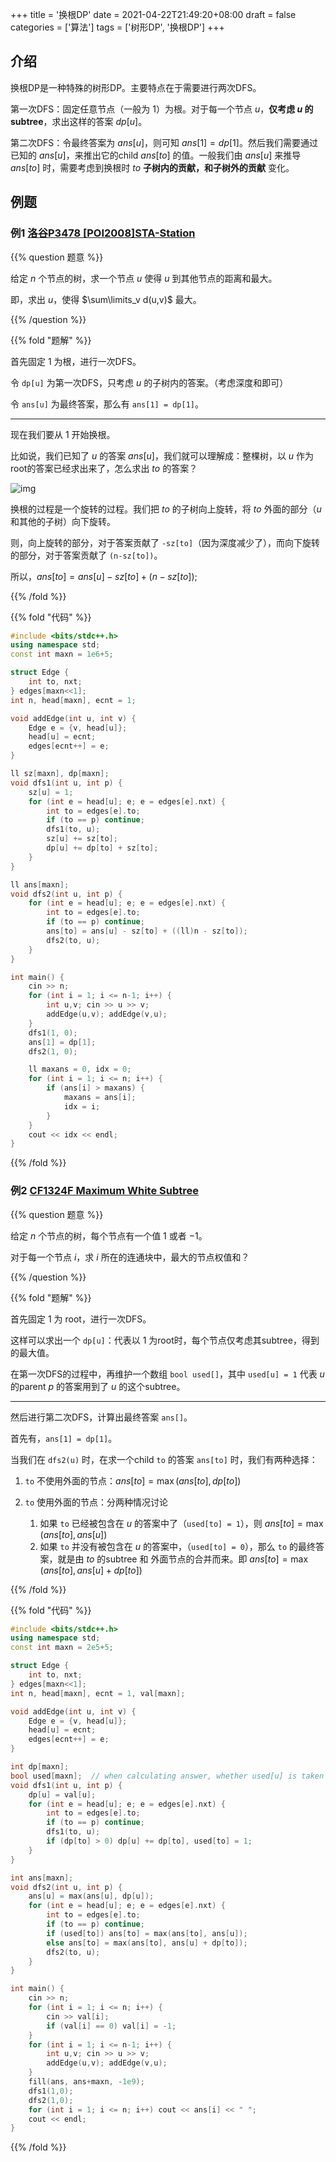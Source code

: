 +++
title = '换根DP'
date = 2021-04-22T21:49:20+08:00
draft = false
categories = ['算法']
tags = ['树形DP', '换根DP']
+++

## 介绍

换根DP是一种特殊的树形DP。主要特点在于需要进行两次DFS。

第一次DFS：固定任意节点（一般为 $1$）为根。对于每一个节点 $u$，**仅考虑 $u$ 的subtree**，求出这样的答案 $dp[u]$。

第二次DFS：令最终答案为 $ans[u]$，则可知 $ans[1] = dp[1]$。然后我们需要通过已知的 $ans[u]$，来推出它的child $ans[to]$ 的值。一般我们由 $ans[u]$ 来推导 $ans[to]$ 时，需要考虑到换根时 $to$ **子树内的贡献，和子树外的贡献** 变化。

## 例题

### 例1 [洛谷P3478 [POI2008]STA-Station](https://www.luogu.com.cn/problem/P3478)

{{% question 题意 %}}

给定 $n$ 个节点的树，求一个节点 $u$ 使得 $u$ 到其他节点的距离和最大。

即，求出 $u$，使得 $\sum\limits_v d(u,v)$ 最大。

{{% /question %}}

{{% fold "题解" %}}

首先固定 $1$ 为根，进行一次DFS。

令 `dp[u]` 为第一次DFS，只考虑 $u$ 的子树内的答案。（考虑深度和即可）

令 `ans[u]` 为最终答案，那么有 `ans[1] = dp[1]`。

<hr>

现在我们要从 $1$ 开始换根。

比如说，我们已知了 $u$ 的答案 $ans[u]$，我们就可以理解成：整棵树，以 $u$ 作为root的答案已经求出来了，怎么求出 $to$ 的答案？

![img](/images/045/1.jpg)

换根的过程是一个旋转的过程。我们把 $to$ 的子树向上旋转，将 $to$ 外面的部分（$u$ 和其他的子树）向下旋转。

则，向上旋转的部分，对于答案贡献了 `-sz[to]`（因为深度减少了），而向下旋转的部分，对于答案贡献了 `(n-sz[to])`。

所以，$ans[to] = ans[u] - sz[to] + (n - sz[to]);$

{{% /fold %}}


{{% fold "代码" %}}

```cpp
#include <bits/stdc++.h>
using namespace std;
const int maxn = 1e6+5;

struct Edge {
    int to, nxt;
} edges[maxn<<1];
int n, head[maxn], ecnt = 1;

void addEdge(int u, int v) {
    Edge e = {v, head[u]};
    head[u] = ecnt;
    edges[ecnt++] = e;
}

ll sz[maxn], dp[maxn];
void dfs1(int u, int p) {
    sz[u] = 1;
    for (int e = head[u]; e; e = edges[e].nxt) {
        int to = edges[e].to;
        if (to == p) continue;
        dfs1(to, u);
        sz[u] += sz[to];
        dp[u] += dp[to] + sz[to];
    }
}

ll ans[maxn];
void dfs2(int u, int p) {
    for (int e = head[u]; e; e = edges[e].nxt) {
        int to = edges[e].to;
        if (to == p) continue;
        ans[to] = ans[u] - sz[to] + ((ll)n - sz[to]);
        dfs2(to, u);
    }
}

int main() {
    cin >> n;
    for (int i = 1; i <= n-1; i++) {
        int u,v; cin >> u >> v;
        addEdge(u,v); addEdge(v,u);
    }
    dfs1(1, 0);
    ans[1] = dp[1];
    dfs2(1, 0);

    ll maxans = 0, idx = 0;
    for (int i = 1; i <= n; i++) {
        if (ans[i] > maxans) {
            maxans = ans[i];
            idx = i;
        }
    }
    cout << idx << endl;
}
```

{{% /fold %}}


### 例2 [CF1324F Maximum White Subtree](https://codeforces.com/contest/1324/problem/F)

{{% question 题意 %}}

给定 $n$ 个节点的树，每个节点有一个值 $1$ 或者 $-1$。

对于每一个节点 $i$，求 $i$ 所在的连通块中，最大的节点权值和？

{{% /question %}}

{{% fold "题解" %}}

首先固定 $1$ 为 root，进行一次DFS。

这样可以求出一个 `dp[u]`：代表以 $1$ 为root时，每个节点仅考虑其subtree，得到的最大值。

在第一次DFS的过程中，再维护一个数组 `bool used[]`，其中 `used[u] = 1` 代表 $u$ 的parent $p$ 的答案用到了 $u$ 的这个subtree。

<hr>

然后进行第二次DFS，计算出最终答案 `ans[]`。

首先有，`ans[1] = dp[1]`。

当我们在 `dfs2(u)` 时，在求一个child `to` 的答案 `ans[to]` 时，我们有两种选择：

1. `to` 不使用外面的节点：$ans[to] = \max(ans[to], dp[to])$
2. `to` 使用外面的节点：分两种情况讨论
   
   1. 如果 `to` 已经被包含在 $u$ 的答案中了（`used[to] = 1`），则 $ans[to] = \max(ans[to], ans[u])$
   2. 如果 `to` 并没有被包含在 $u$ 的答案中，（`used[to] = 0`），那么 `to` 的最终答案，就是由 $to$ 的subtree 和 外面节点的合并而来。即 $ans[to] = \max(ans[to], ans[u] + dp[to])$

{{% /fold %}}


{{% fold "代码" %}}

```cpp
#include <bits/stdc++.h>
using namespace std;
const int maxn = 2e5+5;

struct Edge {
    int to, nxt;
} edges[maxn<<1];
int n, head[maxn], ecnt = 1, val[maxn];

void addEdge(int u, int v) {
    Edge e = {v, head[u]};
    head[u] = ecnt;
    edges[ecnt++] = e;
}

int dp[maxn];
bool used[maxn];  // when calculating answer, whether used[u] is taken into consideration
void dfs1(int u, int p) {
    dp[u] = val[u];
    for (int e = head[u]; e; e = edges[e].nxt) {
        int to = edges[e].to;
        if (to == p) continue;
        dfs1(to, u);
        if (dp[to] > 0) dp[u] += dp[to], used[to] = 1;
    }
}

int ans[maxn];
void dfs2(int u, int p) {
    ans[u] = max(ans[u], dp[u]);
    for (int e = head[u]; e; e = edges[e].nxt) {
        int to = edges[e].to;
        if (to == p) continue;
        if (used[to]) ans[to] = max(ans[to], ans[u]);
        else ans[to] = max(ans[to], ans[u] + dp[to]);
        dfs2(to, u);
    }
}

int main() {
    cin >> n;
    for (int i = 1; i <= n; i++) {
        cin >> val[i];
        if (val[i] == 0) val[i] = -1;
    }
    for (int i = 1; i <= n-1; i++) {
        int u,v; cin >> u >> v;
        addEdge(u,v); addEdge(v,u);
    }
    fill(ans, ans+maxn, -1e9);
    dfs1(1,0);
    dfs2(1,0);
    for (int i = 1; i <= n; i++) cout << ans[i] << " ";
    cout << endl;
}
```

{{% /fold %}}
